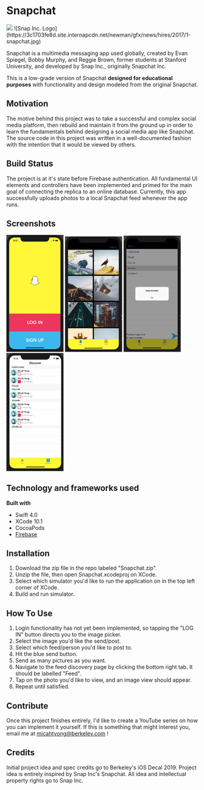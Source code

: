 # Snapchat #

<img src = "https://3c1703fe8d.site.internapcdn.net/newman/gfx/news/hires/2017/1-snapchat.jpg" width = "450">
![Snap Inc. Logo](https://3c1703fe8d.site.internapcdn.net/newman/gfx/news/hires/2017/1-snapchat.jpg)

Snapchat is a multimedia messaging app used globally, created by Evan Spiegel, Bobby Murphy, and Reggie Brown, former students at Stanford University, and developed by Snap Inc., originally Snapchat Inc.

This is a low-grade version of Snapchat **designed for educational purposes** with functionality and design modeled from the original Snapchat. 

## Motivation ##

The motive behind this project was to take a successful and complex social media platform, then rebuild and maintain it from the ground up in order to learn the fundamentals behind designing a social media app like Snapchat. The source code in this project was written in a well-documented fashion with the intention that it would be viewed by others. 

## Build Status ##

The project is at it's state before Firebase authentication. All fundamental UI elements and controllers have been implemented and primed for the main goal of connecting the replica to an online database. Currently, this app successfully uploads photos to a local Snapchat feed whenever the app runs. 

## Screenshots ##

<img src = "Demo/Login.png" width = "150">
<img src = "Demo/ChooseImage.png" width = "150">
<img src = "Demo/PostImage.png" width = "150">
<img src = "Demo/DiscoveryFeed2.png" width = "150">

## Technology and frameworks used ##

**Built with**
  * Swift 4.0
  * XCode 10.1
  * CocoaPods
  * [Firebase](https://console.firebase.google.com/u/0/ "Google's Firebase")
  
## Installation ## 

1. Download the zip file in the repo labeled "Snapchat.zip".
2. Unzip the file, then open Snapchat.xcodeproj on XCode.
3. Select which simulator you'd like to run the application on in the top left corner of XCode. 
4. Build and run simulator.

## How To Use ## 

1. Login functionality has not yet been implemented, so tapping the "LOG IN" button directs you to the image picker. 
2. Select the image you'd like the send/post. 
3. Select which feed/person you'd like to post to. 
4. Hit the blue send button. 
  1. Send as many pictures as you want. 
5. Navigate to the feed discovery page by clicking the bottom right tab. It should be labelled "Feed". 
6. Tap on the photo you'd like to view, and an image view should appear. 
7. Repeat until satisfied. 

## Contribute ## 

Once this project finishes entirely, I'd like to create a YouTube series on how you can implement it yourself. If this is something that might interest you, email me at micahtyong@berkeley.com !

## Credits ## 

Initial project idea and spec credits go to Berkeley's iOS Decal 2019. 
Project idea is entirely inspired by Snap Inc's Snapchat. All idea and intellectual property rights go to Snap Inc. 
 
